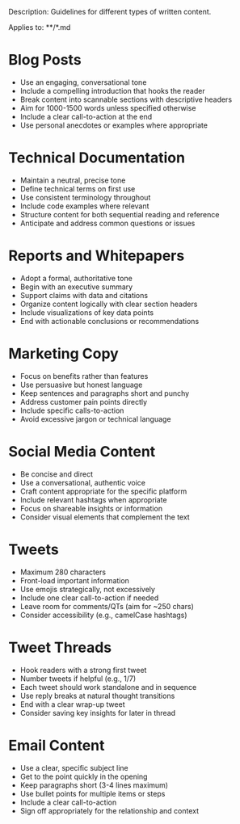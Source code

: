Description: Guidelines for different types of written content.

Applies to: **/*.md

# Blog Posts
- Use an engaging, conversational tone
- Include a compelling introduction that hooks the reader
- Break content into scannable sections with descriptive headers
- Aim for 1000-1500 words unless specified otherwise
- Include a clear call-to-action at the end
- Use personal anecdotes or examples where appropriate

# Technical Documentation
- Maintain a neutral, precise tone
- Define technical terms on first use
- Use consistent terminology throughout
- Include code examples where relevant
- Structure content for both sequential reading and reference
- Anticipate and address common questions or issues

# Reports and Whitepapers
- Adopt a formal, authoritative tone
- Begin with an executive summary
- Support claims with data and citations
- Organize content logically with clear section headers
- Include visualizations of key data points
- End with actionable conclusions or recommendations

# Marketing Copy
- Focus on benefits rather than features
- Use persuasive but honest language
- Keep sentences and paragraphs short and punchy
- Address customer pain points directly
- Include specific calls-to-action
- Avoid excessive jargon or technical language

# Social Media Content
- Be concise and direct
- Use a conversational, authentic voice
- Craft content appropriate for the specific platform
- Include relevant hashtags when appropriate
- Focus on shareable insights or information
- Consider visual elements that complement the text

# Tweets
- Maximum 280 characters
- Front-load important information
- Use emojis strategically, not excessively
- Include one clear call-to-action if needed
- Leave room for comments/QTs (aim for ~250 chars)
- Consider accessibility (e.g., camelCase hashtags)

# Tweet Threads
- Hook readers with a strong first tweet
- Number tweets if helpful (e.g., 1/7)
- Each tweet should work standalone and in sequence
- Use reply breaks at natural thought transitions
- End with a clear wrap-up tweet
- Consider saving key insights for later in thread

# Email Content
- Use a clear, specific subject line
- Get to the point quickly in the opening
- Keep paragraphs short (3-4 lines maximum)
- Use bullet points for multiple items or steps
- Include a clear call-to-action
- Sign off appropriately for the relationship and context 